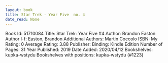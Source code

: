 ```yaml
---
layout: book
title: Star Trek - Year Five  no. 4
date_read: None
---
```


Book Id: 51710084
Title: Star Trek: Year Five #4
Author: Brandon Easton
Author l-f: Easton, Brandon
Additional Authors: Martin Coccolo
ISBN: 
My Rating: 0
Average Rating: 3.88
Publisher: 
Binding: Kindle Edition
Number of Pages: 31
Year Published: 2019
Date Added: 2020/04/12
Bookshelves: kupka-wstydu
Bookshelves with positions: kupka-wstydu (#1223)

